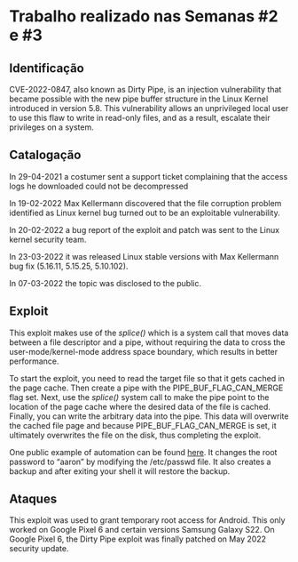 # Trabalho realizado nas Semanas #2 e #3

## Identificação

CVE-2022-0847, also known as Dirty Pipe, is an injection vulnerability that became possible with the new pipe buffer structure in the Linux Kernel introduced in version 5.8. This vulnerability allows an unprivileged local user to use this flaw to write in read-only files, and as a result, escalate their privileges on a system.

## Catalogação

In 29-04-2021 a costumer sent a support ticket complaining that the access logs he downloaded could not be decompressed

In 19-02-2022 Max Kellermann discovered that the file corruption problem identified as Linux kernel bug turned out to be an exploitable vulnerability.

In 20-02-2022 a bug report of the exploit and patch was sent to the Linux kernel security team.

In 23-03-2022 it was released Linux stable versions with Max Kellermann bug fix (5.16.11, 5.15.25, 5.10.102).

In 07-03-2022 the topic was disclosed to the public.

## Exploit

This exploit makes use of the _splice()_ which is a system call that moves data between a file descriptor and a pipe, without requiring the data to cross the user-mode/kernel-mode address space boundary, which results in better performance.

To start the exploit, you need to read the target file so that it gets cached in the page cache.
Then create a pipe with the PIPE_BUF_FLAG_CAN_MERGE flag set.
Next, use the _splice()_ system call to make the pipe point to the location of the page cache where the desired data of the file is cached.
Finally, you can write the arbitrary data into the pipe. This data will overwrite the cached file page and because PIPE_BUF_FLAG_CAN_MERGE is set, it ultimately overwrites the file on the disk, thus completing the exploit.

One public example of automation can be found [here](https://github.com/Arinerron/CVE-2022-0847-DirtyPipe-Exploit). It changes the root password to “aaron” by modifying the /etc/passwd file. It also creates a backup and after exiting your shell it will restore the backup.

## Ataques

This exploit was used to grant temporary root access for Android. This only worked on Google Pixel 6 and certain versions Samsung Galaxy S22. On Google Pixel 6, the Dirty Pipe exploit was finally patched on May 2022 security update.
